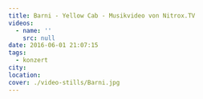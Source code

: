 ```yaml
---
title: Barni - Yellow Cab - Musikvideo von Nitrox.TV
videos:
  - name: ''
    src: null
date: 2016-06-01 21:07:15
tags:
  - konzert
city:
location:
cover: ./video-stills/Barni.jpg
---
```


